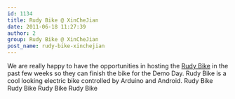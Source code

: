 ```yaml
---
id: 1134
title: Rudy Bike @ XinCheJian
date: 2011-06-18 11:27:39
author: 2
group: Rudy Bike @ XinCheJian
post_name: rudy-bike-xinchejian
---
```


We are really happy to have the opportunities in hosting the [Rudy Bike](http://rudybike.com) in the past few weeks so they can finish the bike for the Demo Day. Rudy Bike is a cool looking electric bike controlled by Arduino and Android. Rudy Bike Rudy Bike Rudy Bike Rudy Bike